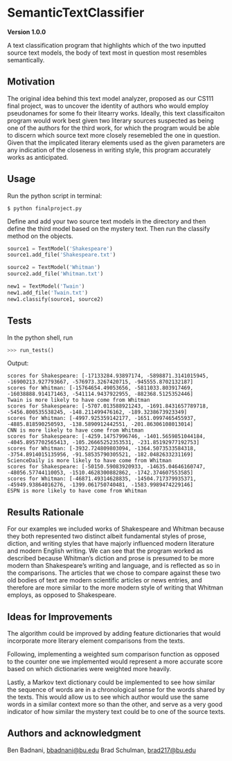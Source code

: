# SemanticTextClassifier

**Version 1.0.0**

A text classification program that highlights which of the two inputted source text models, the body of text most in question most resembles semantically.

## Motivation

The original idea behind this text model analyzer, proposed as our CS111 final project, was to uncover the identity of authors who would employ pseudonames for some fo their litearry works.
Ideally, this text classificaiton program would work best given two literary sources suspected as being one of the authors for the third work, for which the program would be able to discern which source text more closely resemebled the one in question.
Given that the implicated literary elements used as the given parameters are any indication of the closeness in writing style, this program accurately works as anticipated.

## Usage

Run the python script in terminal:

```terminal
$ python finalproject.py
```

Define and add your two source text models in the directory and then define the third model based on the mystery text.
Then run the classify method on the objects.

```python
source1 = TextModel('Shakespeare')
source1.add_file('Shakespeare.txt')

source2 = TextModel('Whitman')
source2.add_file('Whitman.txt')

new1 = TextModel('Twain')
new1.add_file('Twain.txt')
new1.classify(source1, source2)
```

## Tests

In the python shell, run

```python
>>> run_tests()
```

Output: 

```
scores for Shakespeare: [-17133284.93897174, -5898871.3141015945, -16900213.927793667, -576973.3267420715, -945555.8702132187]
scores for Whitman: [-15764654.49053656, -5811033.803917469, -16038888.914171463, -541114.9437922955, -882368.5125352446]
Twain is more likely to have come from Whitman
scores for Shakespeare: [-5707.013588921243, -1691.8431657789718, -5456.800535538245, -148.211499476162, -189.3238673923349]
scores for Whitman: [-4997.925359142177, -1651.0997465455937, -4885.818590250593, -138.5890912442551, -201.86306108013014]
CNN is more likely to have come from Whitman
scores for Shakespeare: [-4259.14757996746, -1401.5659851044184, -4045.8957702565413, -105.26665252353531, -231.85192977192753]
scores for Whitman: [-3932.724809803094, -1364.5073533584318, -3754.8914015135956, -91.58535790305521, -182.0482633231169]
ScienceDaily is more likely to have come from Whitman
scores for Shakespeare: [-50150.59083920933, -14635.04646160747, -48056.57744110053, -1510.4628300882862, -1742.374607553585]
scores for Whitman: [-46871.49314628835, -14504.717379935371, -45949.93864016276, -1399.061750740481, -1583.9989474229146]
ESPN is more likely to have come from Whitman
```

## Results Rationale

For our examples we included works of Shakespeare and Whitman because they both represented two distinct albeit fundamental styles of prose, diction, and writing styles that have majorly influenced modern literature and modern English writing.
We can see that the program worked as described because Whitman’s diction and prose is presumed to be more modern than Shakespeare’s writing and language, and is reflected as so in the comparisons.
The articles that we chose to compare against these two old bodies of text are modern scientific articles or news entries, and therefore are more similar to the more modern style of writing that Whitman employs, as opposed to Shakespeare. 

## Ideas for Improvements

The algorithm could be improved by adding feature dictionaries that would incorporate more literary element comparisons from the texts. 

Following, implementing a weighted sum comparison function as opposed to the counter one we implemented  would represent a more accurate score based on which dictionaries were weighted more heavily. 

Lastly, a Markov text dictionary could be implemented to see how similar the sequence of words are in a chronological sense for the words shared by the texts. This would allow us to see which author would use the same words in a similar context more so than the other, and serve as a very good indicator of how similar the mystery text could be to one of the source texts. 

## Authors and acknowledgment

Ben Badnani, <bbadnani@bu.edu>
Brad Schulman, <brad217@bu.edu>
